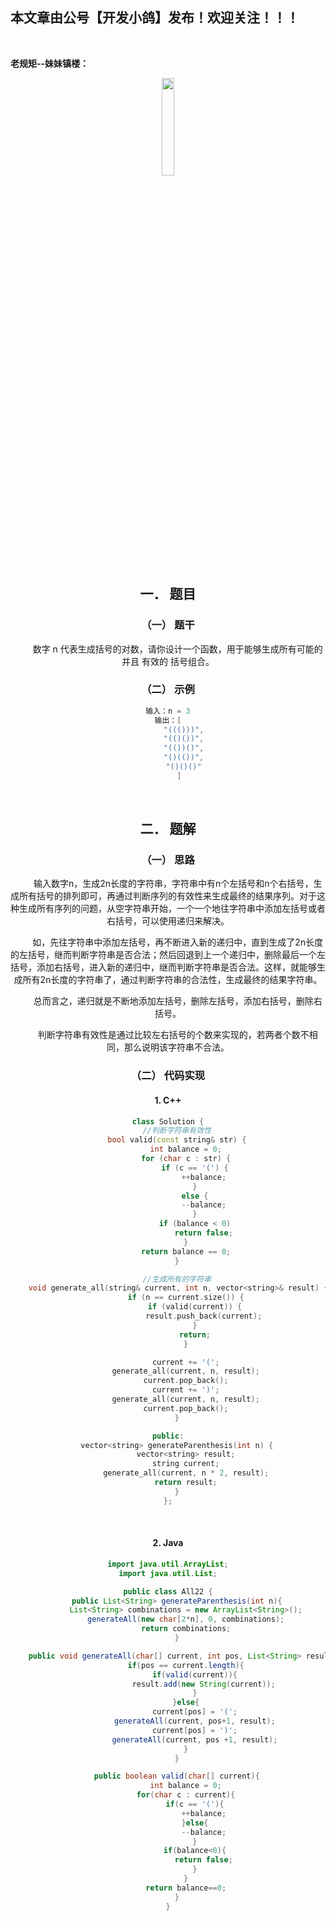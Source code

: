﻿## 本文章由公号【开发小鸽】发布！欢迎关注！！！
<br>

**老规矩--妹妹镇楼：**
<center>
<img src="https://img-blog.csdnimg.cn/20200721223424816.JPG"   width="20%">

## 一．	题目
### （一）	题干

&nbsp;  &nbsp;  &nbsp;  &nbsp; 数字 n 代表生成括号的对数，请你设计一个函数，用于能够生成所有可能的并且 有效的 括号组合。
<br>


### （二）	示例

```cpp
输入：n = 3
输出：[
       "((()))",
       "(()())",
       "(())()",
       "()(())",
       "()()()"
     ]
```
<br>




## 二．	题解
### （一）	思路
&nbsp;  &nbsp;  &nbsp;  &nbsp; 输入数字n，生成2n长度的字符串，字符串中有n个左括号和n个右括号，生成所有括号的排列即可，再通过判断序列的有效性来生成最终的结果序列。对于这种生成所有序列的问题，从空字符串开始，一个一个地往字符串中添加左括号或者右括号，可以使用递归来解决。

&nbsp;  &nbsp;  &nbsp;  &nbsp; 如，先往字符串中添加左括号，再不断进入新的递归中，直到生成了2n长度的左括号，继而判断字符串是否合法；然后回退到上一个递归中，删除最后一个左括号，添加右括号，进入新的递归中，继而判断字符串是否合法。这样，就能够生成所有2n长度的字符串了，通过判断字符串的合法性，生成最终的结果字符串。

&nbsp;  &nbsp;  &nbsp;  &nbsp; 总而言之，递归就是不断地添加左括号，删除左括号，添加右括号，删除右括号。

&nbsp;  &nbsp;  &nbsp;  &nbsp; 判断字符串有效性是通过比较左右括号的个数来实现的，若两者个数不相同，那么说明该字符串不合法。
<br>



### （二）	代码实现

#### 1.	C++


```cpp
class Solution {
	//判断字符串有效性
	bool valid(const string& str) {
		int balance = 0;
		for (char c : str) {
			if (c == '(') {
				++balance;
			}
			else {
				--balance;
			}
			if (balance < 0)
				return false;
		}
		return balance == 0;
	}

	//生成所有的字符串
	void generate_all(string& current, int n, vector<string>& result) {
		if (n == current.size()) {
			if (valid(current)) {
				result.push_back(current);
			}
			return;
		}

		current += '(';
		generate_all(current, n, result);
		current.pop_back();
		current += ')';
		generate_all(current, n, result);
		current.pop_back();
	}

public:
	vector<string> generateParenthesis(int n) {
		vector<string> result;
		string current;
		generate_all(current, n * 2, result);
		return result;
	}
};
```
<br>



#### 2.	Java

```java
import java.util.ArrayList;
import java.util.List;

public class All22 {
    public List<String> generateParenthesis(int n){
        List<String> combinations = new ArrayList<String>();
        generateAll(new char[2*n], 0, combinations);
        return combinations;
    }

    public void generateAll(char[] current, int pos, List<String> result){
        if(pos == current.length){
            if(valid(current)){
                result.add(new String(current));
            }
        }else{
            current[pos] = '(';
            generateAll(current, pos+1, result);
            current[pos] = ')';
            generateAll(current, pos +1, result);
        }
    }

    public boolean valid(char[] current){
        int balance = 0;
        for(char c : current){
            if(c == '('){
                ++balance;
            }else{
                --balance;
            }
            if(balance<0){
                return false;
            }
        }
        return balance==0;
    }
}
```



